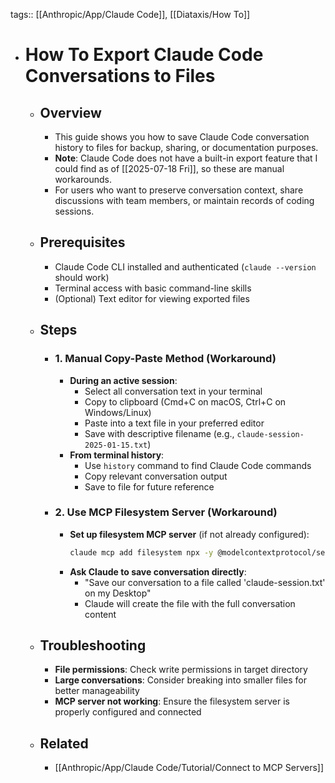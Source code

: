 tags:: [[Anthropic/App/Claude Code]], [[Diataxis/How To]]

- # How To Export Claude Code Conversations to Files
	- ## Overview
		- This guide shows you how to save Claude Code conversation history to files for backup, sharing, or documentation purposes.
		- **Note**: Claude Code does not have a built-in export feature that I could find as of [[2025-07-18 Fri]], so these are manual workarounds.
		- For users who want to preserve conversation context, share discussions with team members, or maintain records of coding sessions.
	- ## Prerequisites
		- Claude Code CLI installed and authenticated (`claude --version` should work)
		- Terminal access with basic command-line skills
		- (Optional) Text editor for viewing exported files
	- ## Steps
		- ### 1. Manual Copy-Paste Method (Workaround)
			- **During an active session**:
				- Select all conversation text in your terminal
				- Copy to clipboard (Cmd+C on macOS, Ctrl+C on Windows/Linux)
				- Paste into a text file in your preferred editor
				- Save with descriptive filename (e.g., `claude-session-2025-01-15.txt`)
			- **From terminal history**:
				- Use `history` command to find Claude Code commands
				- Copy relevant conversation output
				- Save to file for future reference
		- ### 2. Use MCP Filesystem Server (Workaround)
			- **Set up filesystem MCP server** (if not already configured):
			  ~~~bash
			  claude mcp add filesystem npx -y @modelcontextprotocol/server-filesystem ~/Desktop ~/Downloads
			  ~~~
			- **Ask Claude to save conversation directly**:
				- "Save our conversation to a file called 'claude-session.txt' on my Desktop"
				- Claude will create the file with the full conversation content
	- ## Troubleshooting
		- **File permissions**: Check write permissions in target directory
		- **Large conversations**: Consider breaking into smaller files for better manageability
		- **MCP server not working**: Ensure the filesystem server is properly configured and connected
	- ## Related
		- [[Anthropic/App/Claude Code/Tutorial/Connect to MCP Servers]]